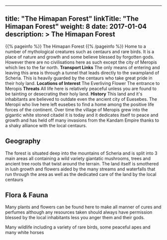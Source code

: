 
---
title: "The Himapan Forest"
linkTitle: "The Himapan Forest"
weight: 8
date: 2017-01-04
description: >
 The Himapan Forest
---

{{% pageinfo %}}
The Himapan Forest
{{% /pageinfo %}}
Home to a number of mythological creatures such as centaurs and rare birds. It is a place of nature and growth and some believe blessed by forgotten gods. However there are no civilisations here as such except the city of Meropis which lies to the far north.  **Transport Links**  The only means of entering and leaving this area is through a tunnel that leads directly to the swampland of Scheria. This is heavily guarded by the centaurs who take great pride in their holy land.  **Locations of Interest**  The Everliving Flower  The entrance to Meropis  **Threats**  All life here is relatively peaceful unless you are found to be tainting or desecrating their holy land.  **History**  This land and it's inhabitants are believed to outdate even the ancient city of Euesebes. The Meropii who live here left eusebes to find a home among the positive life forces of the continent. Over time the village of Meropis grew into the gigantic white stoned citadel it is today and it dedicates itself to peace and growth and has held off many invasions from the Kandam Empire thanks to a shaky alliance with the local centaurs.

## Geography


The forest is situated deep into the mountains of Scheria and is split into 3 main areas all containing a wild variety giantatic mushrooms, trees and ancient tree roots that twist around the terrain. The land itself is smothered in lush growth and flowers aided by the many streams and waterfalls that run through the area as well as the dedicated care of the land by the local centaurs
    

## Flora & Fauna


Many plants and flowers can be found here to make all manner of cures and perfumes although any resources taken should always have permission blessed by the local inhabitants less you anger them and their gods.

Many wildlife including a variety of rare birds, some peaceful apes and many white horses
